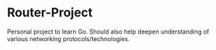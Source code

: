 # Router-Project

Personal project to learn Go. Should also help deepen understanding of various networking protocols/technologies. 
